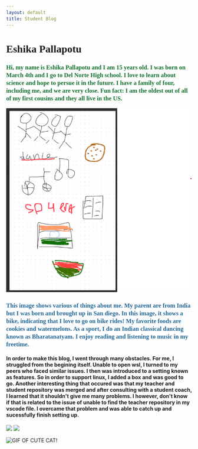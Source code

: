 ```yaml
---
layout: default
title: Student Blog
---
```



# <span style="font-family: 'Times New Roman', serif;"> Eshika Pallapotu <span>

### <span style="font-family: 'Times New Roman', serif;"> <span style="color: #13712E;">Hi, my name is Eshika Pallapotu and I am 15 years old. I was born on March 4th and I go to Del Norte High school. I love to learn about science and hope to persue it in the future. I have a family of four, including me, and we are very close. Fun fact: I am the oldest out of all of my first cousins and they all live in the US. </span>
![ ](image.png)

### <span style="font-family: 'Times New Roman', serif;"> <span style="color: #226797;">This image shows various of things about me. My parent are from India but I was born and brought up in San diego. In this image, it shows a bike, indicating that I love to go on bike rides! My favorite foods are cookies and watermelons. As a sport, I do an Indian classical dancing known as Bharatanatyam. I enjoy reading and listening to music in my freetime. </span>

#### In order to make this blog, I went through many obstacles. For me, I struggled from the begining itself. Unable to open wsl, I turned to my peers who faced similar issues. I then was introduced to a setting known as features. So in order to support linux, I added a box and was good to go. Another interesting thing that occured was that my teacher and student repository was merged and after consulting with a student coach, I learned that it shouldn't give me many problems. I however, don't know if that is related to the issue of unable to find the teacher repository in my vscode file. I overcame that problem and was able to catch up and sucessfully finish setting up. 

![ ](image-1.png)
![ ](image-2.png)

![GIF OF CUTE CAT!](giphy.gif)

<script src="https://cdn.htmlgames.com/embed.js?game=PirateMysteries&amp;bgcolor=white"></script>
